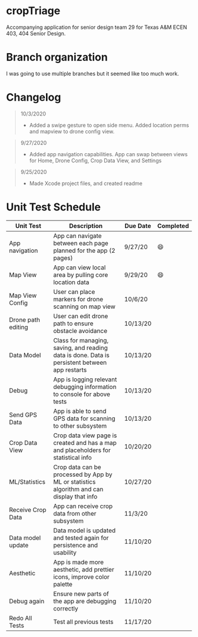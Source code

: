 # cropTriage
Accompanying application for senior design team 29 for Texas A&M ECEN 403, 404 Senior Design.

# Branch organization
I was going to use multiple branches but it seemed like too much work.

# Changelog
> 10/3/2020
> - Added a swipe gesture to open side menu. Added location perms and mapview to drone config view.

> 9/27/2020
> - Added app navigation capabilities. App can swap between views for Home, Drone Config, Crop Data View, and Settings

> 9/25/2020
> - Made Xcode project files, and created readme

# Unit Test Schedule

| Unit Test          | Description                                                                                   | Due Date | Completed |
|--------------------|-----------------------------------------------------------------------------------------------|----------|-----------|
| App navigation     | App can navigate between each page planned for the app (2 pages)                              | 9/27/20  |    😄     |
| Map View           | App can view local area by pulling core location data                                         | 9/29/20  |     😄    |
| Map View Config    | User can place markers for drone scanning on map view                                         | 10/6/20  |           |
| Drone path editing | User can edit drone path to ensure obstacle avoidance                                         | 10/13/20 |           |
| Data Model         | Class for managing, saving, and reading data is done. Data is persistent between app restarts | 10/13/20 |           |
| Debug              | App is logging relevant debugging information to console for above tests                      | 10/13/20 |           |
| Send GPS Data      | App is able to send GPS data for scanning to other subsystem                                  | 10/13/20 |           |
| Crop Data View     | Crop data view page is created and has a map and placeholders for statistical info            | 10/20/20 |           |
| ML/Statistics      | Crop data can be processed by App by ML or statistics algorithm and can display that info     | 10/27/20 |           |
| Receive Crop Data  | App can receive crop data from other subsystem                                                | 11/3/20  |           |
| Data model update  | Data model is updated and tested again for persistence and usability                          | 11/10/20 |           |
| Aesthetic          | App is made more aesthetic, add prettier icons, improve color palette                         | 11/10/20 |           |
| Debug again        | Ensure new parts of the app are debugging correctly                                           | 11/10/20 |           |
| Redo All Tests     | Test all previous tests                                                                       | 11/17/20 |           |



